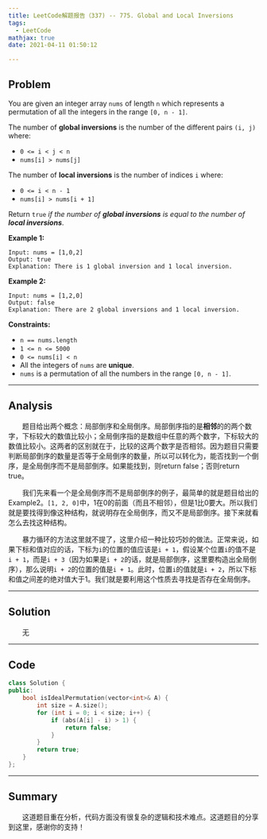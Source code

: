 ```yaml
---
title: LeetCode解题报告（337) -- 775. Global and Local Inversions
tags:
  - LeetCode
mathjax: true
date: 2021-04-11 01:50:12

---
```


## Problem

You are given an integer array `nums` of length `n` which represents a permutation of all the integers in the range `[0, n - 1]`.

The number of **global inversions** is the number of the different pairs `(i, j)` where:

- `0 <= i < j < n`
- `nums[i] > nums[j]`

The number of **local inversions** is the number of indices `i` where:

- `0 <= i < n - 1`
- `nums[i] > nums[i + 1]`

Return `true` *if the number of **global inversions** is equal to the number of **local inversions***.

<!-- more -->

**Example 1:**

```
Input: nums = [1,0,2]
Output: true
Explanation: There is 1 global inversion and 1 local inversion.
```

**Example 2:**

```
Input: nums = [1,2,0]
Output: false
Explanation: There are 2 global inversions and 1 local inversion.
```

**Constraints:**

- `n == nums.length`
- `1 <= n <= 5000`
- `0 <= nums[i] < n`
- All the integers of `nums` are **unique**.
- `nums` is a permutation of all the numbers in the range `[0, n - 1]`.

------

## Analysis

&emsp;&emsp;题目给出两个概念：局部倒序和全局倒序。局部倒序指的是**相邻**的的两个数字，下标较大的数值比较小；全局倒序指的是数组中任意的两个数字，下标较大的数值比较小。这两者的区别就在于，比较的这两个数字是否相邻。因为题目只需要判断局部倒序的数量是否等于全局倒序的数量，所以可以转化为，能否找到一个倒序，是全局倒序而不是局部倒序。如果能找到，则return false；否则return true。

&emsp;&emsp;我们先来看一个是全局倒序而不是局部倒序的例子，最简单的就是题目给出的Example2。`[1, 2, 0]`中，1在0的前面（而且不相邻），但是1比0要大。所以我们就是要找得到像这种结构，就说明存在全局倒序，而又不是局部倒序。接下来就看怎么去找这种结构。

&emsp;&emsp;暴力循环的方法这里就不提了，这里介绍一种比较巧妙的做法。正常来说，如果下标和值对应的话，下标为`i`的位置的值应该是`i + 1`，假设某个位置`i`的值不是`i + 1`，而是`i + 3`（因为如果是`i + 2`的话，就是局部倒序，这里要构造出全局倒序），那么说明`i + 2`的位置的值是`i + 1`。此时，位置`i`的值就是`i + 2`，所以下标和值之间差的绝对值大于1。我们就是要利用这个性质去寻找是否存在全局倒序。

------

## Solution

&emsp;&emsp;无

------

## Code

```c++
class Solution {
public:
    bool isIdealPermutation(vector<int>& A) {
        int size = A.size();
        for (int i = 0; i < size; i++) {
            if (abs(A[i] - i) > 1) {
                return false;
            }
        }
        return true;
    }
};
```

------

## Summary

&emsp;&emsp;这道题目重在分析，代码方面没有很复杂的逻辑和技术难点。这道题目的分享到这里，感谢你的支持！
